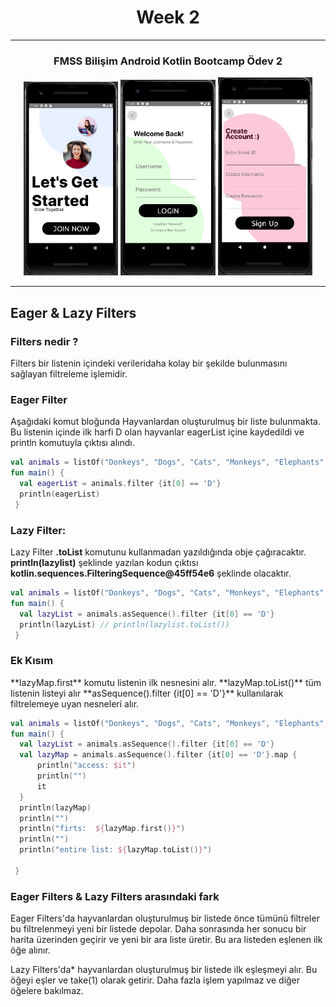 <h1 align="center"> Week 2 </h1>

--- 

<h3 align="center">FMSS Bilişim Android Kotlin Bootcamp Ödev 2</h3>


<p align="center">
  <img width="30%" src="https://github.com/FMSSBilisimAndroid/ozturk-sahin-yetisir-odev2/blob/master/screenshots/ss1.png" alt="gif image"/>
  <img width="30%" src="https://github.com/FMSSBilisimAndroid/ozturk-sahin-yetisir-odev2/blob/master/screenshots/ss2.png" alt="gif image"/>
  <img width="30%" src="https://github.com/FMSSBilisimAndroid/ozturk-sahin-yetisir-odev2/blob/master/screenshots/ss3.png" alt="gif image"/>
  
</p>

---

<h2>Eager & Lazy Filters</h2>

<h3>Filters nedir ?</h3>
<p>Filters bir listenin içindeki verileridaha kolay bir şekilde bulunmasını sağlayan filtreleme işlemidir.</p>

<h3>Eager Filter</h3>
Aşağıdaki komut bloğunda Hayvanlardan oluşturulmuş bir liste bulunmakta. Bu listenin içinde ilk harfi D olan hayvanlar eagerList içine kaydedildi ve println komutuyla çıktısı alındı.

```kotlin
val animals = listOf("Donkeys", "Dogs", "Cats", "Monkeys", "Elephants", "Lions")
fun main() {
  val eagerList = animals.filter {it[0] == 'D'}
  println(eagerList)
 }
```
<h3>Lazy Filter:</h3>

Lazy Filter **.toList** komutunu kullanmadan yazıldığında obje çağıracaktır. **println(lazylist)** şeklinde yazılan kodun çıktısı **kotlin.sequences.FilteringSequence@45ff54e6** şeklinde olacaktır.

```kotlin
val animals = listOf("Donkeys", "Dogs", "Cats", "Monkeys", "Elephants", "Lions")
fun main() {
  val lazyList = animals.asSequence().filter {it[0] == 'D'}
  println(lazyList) // println(lazylist.toList()) 
 }
```

<h3>Ek Kısım</h3>
 **lazyMap.first** komutu listenin ilk nesnesini alır.
 **lazyMap.toList()** tüm listenin listeyi alır **asSequence().filter {it[0] == 'D'}** kullanılarak filtrelemeye uyan nesneleri alır.

```kotlin
val animals = listOf("Donkeys", "Dogs", "Cats", "Monkeys", "Elephants", "Lions")
fun main() {
  val lazyList = animals.asSequence().filter {it[0] == 'D'}
  val lazyMap = animals.asSequence().filter {it[0] == 'D'}.map {
      println("access: $it")
      println("")
      it
  }
  println(lazyMap)
  println("")
  println("firts:  ${lazyMap.first()}")
  println("")
  println("entire list: ${lazyMap.toList()}")
  
 }
 ```
 
 <h3>Eager Filters & Lazy Filters arasındaki fark </h3>
 
<p>Eager Filters'da  hayvanlardan oluşturulmuş bir listede önce tümünü filtreler bu filtrelenmeyi yeni bir listede depolar. Daha sonrasında her sonucu bir harita üzerinden geçirir ve yeni bir ara liste üretir. Bu ara listeden eşlenen ilk öğe alınır.</p>
<p>Lazy Filters'da* hayvanlardan oluşturulmuş bir listede ilk eşleşmeyi alır. Bu öğeyi eşler ve take(1) olarak getirir. Daha fazla işlem yapılmaz ve diğer öğelere bakılmaz.</p>
